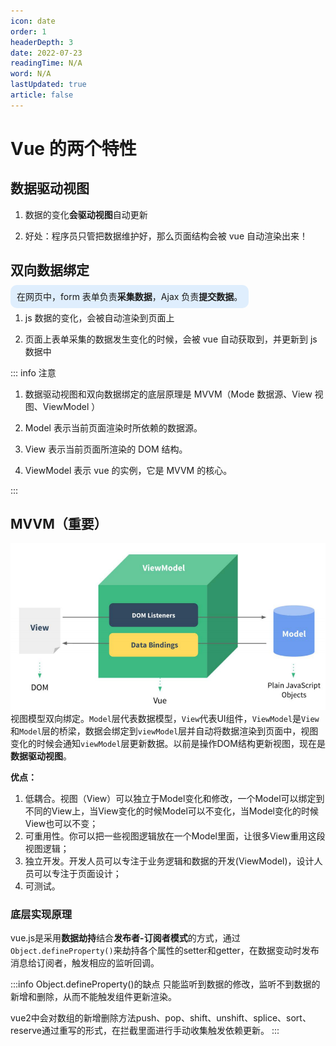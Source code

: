 ```yaml
---
icon: date
order: 1
headerDepth: 3
date: 2022-07-23
readingTime: N/A
word: N/A
lastUpdated: true
article: false
---
```


# Vue 的两个特性

## 数据驱动视图

1. 数据的变化**会驱动视图**自动更新

2. 好处：程序员只管把数据维护好，那么页面结构会被 vue 自动渲染出来！

## 双向数据绑定

<span style="background-Color:#dfeefd;padding:10px;border-radius:10px">在网页中，form 表单负责**采集数据**，Ajax 负责**提交数据**。</span>

1. js 数据的变化，会被自动渲染到页面上

2. 页面上表单采集的数据发生变化的时候，会被 vue 自动获取到，并更新到 js 数据中

::: info 注意
1. 数据驱动视图和双向数据绑定的底层原理是 MVVM（Mode 数据源、View 视图、ViewModel ）

2. Model 表示当前页面渲染时所依赖的数据源。

3. View 表示当前页面所渲染的 DOM 结构。

4. ViewModel 表示 vue 的实例，它是 MVVM 的核心。

:::

## MVVM（重要）

![MVVM](image.png)
视图模型双向绑定。`Model`层代表数据模型，`View`代表UI组件，`ViewModel`是`View`和`Model`层的桥梁，数据会绑定到`viewModel`层并自动将数据渲染到页面中，视图变化的时候会通知`viewModel`层更新数据。以前是操作DOM结构更新视图，现在是**数据驱动视图**。

**优点：**

1. 低耦合。视图（View）可以独立于Model变化和修改，一个Model可以绑定到不同的View上，当View变化的时候Model可以不变化，当Model变化的时候View也可以不变；
2. 可重用性。你可以把一些视图逻辑放在一个Model里面，让很多View重用这段视图逻辑；
3. 独立开发。开发人员可以专注于业务逻辑和数据的开发(ViewModel)，设计人员可以专注于页面设计；
4. 可测试。



### 底层实现原理

vue.js是采用**数据劫持**结合**发布者-订阅者模式**的方式，通过`Object.defineProperty()`来劫持各个属性的setter和getter，在数据变动时发布消息给订阅者，触发相应的监听回调。

:::info Object.defineProperty()的缺点
 只能监听到数据的修改，监听不到数据的新增和删除，从而不能触发组件更新渲染。
 
 vue2中会对数组的新增删除方法push、pop、shift、unshift、splice、sort、reserve通过重写的形式，在拦截里面进行手动收集触发依赖更新。
:::


